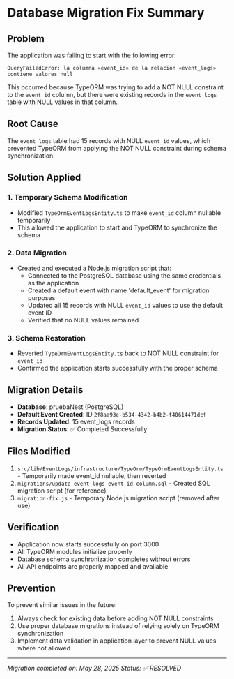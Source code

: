 # Database Migration Fix Summary

## Problem

The application was failing to start with the following error:

```
QueryFailedError: la columna «event_id» de la relación «event_logs» contiene valores null
```

This occurred because TypeORM was trying to add a NOT NULL constraint to the `event_id` column, but there were existing records in the `event_logs` table with NULL values in that column.

## Root Cause

The `event_logs` table had 15 records with NULL `event_id` values, which prevented TypeORM from applying the NOT NULL constraint during schema synchronization.

## Solution Applied

### 1. Temporary Schema Modification

- Modified `TypeOrmEventLogsEntity.ts` to make `event_id` column nullable temporarily
- This allowed the application to start and TypeORM to synchronize the schema

### 2. Data Migration

- Created and executed a Node.js migration script that:
  - Connected to the PostgreSQL database using the same credentials as the application
  - Created a default event with name 'default_event' for migration purposes
  - Updated all 15 records with NULL `event_id` values to use the default event ID
  - Verified that no NULL values remained

### 3. Schema Restoration

- Reverted `TypeOrmEventLogsEntity.ts` back to NOT NULL constraint for `event_id`
- Confirmed the application starts successfully with the proper schema

## Migration Details

- **Database**: pruebaNest (PostgreSQL)
- **Default Event Created**: ID `2f8aa93e-b534-4342-b4b2-f40614471dcf`
- **Records Updated**: 15 event_logs records
- **Migration Status**: ✅ Completed Successfully

## Files Modified

1. `src/lib/EventLogs/infrastructure/TypeOrm/TypeOrmEventLogsEntity.ts` - Temporarily made event_id nullable, then reverted
2. `migrations/update-event-logs-event-id-column.sql` - Created SQL migration script (for reference)
3. `migration-fix.js` - Temporary Node.js migration script (removed after use)

## Verification

- Application now starts successfully on port 3000
- All TypeORM modules initialize properly
- Database schema synchronization completes without errors
- All API endpoints are properly mapped and available

## Prevention

To prevent similar issues in the future:

1. Always check for existing data before adding NOT NULL constraints
2. Use proper database migrations instead of relying solely on TypeORM synchronization
3. Implement data validation in application layer to prevent NULL values where not allowed

---

_Migration completed on: May 28, 2025_
_Status: ✅ RESOLVED_
